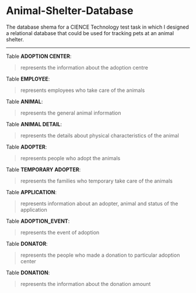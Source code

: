 # Animal-Shelter-Database
The database shema for a CIENCE Technology test task in which I designed a relational database that could be used for tracking pets at an animal shelter.

------
Table **ADOPTION CENTER**:
  > represents the information about the adoption centre

Table **EMPLOYEE**: 
  > represents employees who take care of the animals

Table **ANIMAL**: 
  > represents the general animal information

Table **ANIMAL DETAIL**: 
  > represents the details about physical characteristics of the animal

Table **ADOPTER**: 
  > represents people who adopt the animals

Table **TEMPORARY ADOPTER**: 
  > represents the families who temporary take care of the animals

Table **APPLICATION**: 
  > represents information about an adopter, animal and status of the application

Table **ADOPTION_EVENT**:
  > represents the event of adoption 
  
Table **DONATOR**: 
  > represents the people who made a donation to particular adoption center

Table **DONATION**: 
  > represents the information about the donation amount